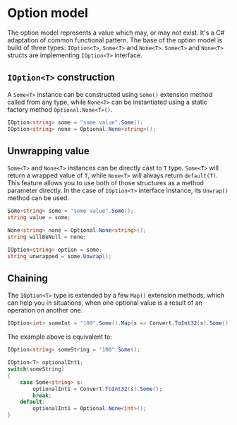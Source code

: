 # Option model

The option model represents a value which may, or may not exist. It's a C# adaptation of common 
functional pattern. The base of the option model is build of three types: `IOption<T>`, `Some<T>` 
and `None<T>`. `Some<T>` and `None<T>` structs are implementing `IOption<T>` interface.

## `IOption<T>` construction
A `Some<T>` instance can be constructed using `Some()` extension method called from any type, while
`None<T>` can be instantiated using a static factory method `Optional.None<T>()`.

```csharp
IOption<string> some = "some value".Some();
IOption<string> none = Optional.None<string>();
```

## Unwrapping value
`Some<T>` and `None<T>` instances can be directly cast to `T` type. `Some<T>` will return a wrapped
value of `T`, while `None<T>` will always return `default(T)`. This feature allows you to use both of
those structures as a method parameter directly. In the case of `IOption<T>` interface instance,
its `Unwrap()` method can be used.

```csharp
Some<string> some = "some value".Some();
string value = some;

None<string> none = Optional.None<string>();
string willBeNull = none;

IOption<string> option = some;
string unwrapped = some.Unwrap();
```

## Chaining
The `IOption<T>` type is extended by a few `Map()` extension methods, which can help you in situations,
when one optional value is a result of an operation on another one.

```csharp
IOption<int> someInt = "100".Some().Map(s => Convert.ToInt32(s).Some());
```

The example above is equivalent to:

```csharp
IOption<string> someString = "100".Some();

IOption<T> optionalInt1;
switch(someString)
{
    case Some<string> s:
        optionalInt1 = Convert.ToInt32(s).Some();
        break;
    default:
        optionalInt1 = Optional.None<int>();
}
```